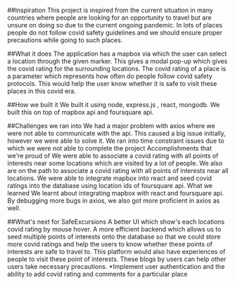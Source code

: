 ##Inspiration
This project is inspired from the current situation in many countries where people are looking for an opportunity to travel but are unsure on doing so due to the current ongoing pandemic. In lots of places people do not follow covid safety guidelines and we should ensure proper precautions while going to such places.

##What it does
The application has a mapbox via which the user can select a location through the given marker. This gives a modal pop-up which gives the covid rating for the surrounding locations. The covid rating of a place is a parameter which represents how often do people follow covid safety protocols. This would help the user know whether it is safe to visit these places in this covid era.

##How we built it
We built it using node, express.js , react, mongodb. We built this on top of mapbox api and foursquare api.

##Challenges we ran into
We had a major problem with axios where we were not able to communicate with the api. This caused a big issue initially, however we were able to solve it.
We ran into time constraint issues due to which we were not able to complete the project
Accomplishments that we're proud of
We were able to associate a covid rating with all points of interests near some locations which are visited by a lot of people. We also are on the path to associate a covid rating with all points of interests near all locations.
We were able to integrate mapbox into react and seed covid ratings into the database using location ids of foursquare api.
What we learned
We learnt about integrating mapbox with react and foursquare api. By debugging more bugs in axios, we also got more proficient in axios as well.

##What's next for SafeExcursions
A better UI which show's each locations covid rating by mouse hover.
A more efficient backend which allows us to seed multiple points of interests onto the database so that we could store more covid ratings and help the users to know whether these points of interests are safe to travel to.
This platform would also have experiences of people to visit these point of interests. These blogs by users can help other users take necessary precautions. *Implement user authentication and the ability to add covid rating and comments for a particular place
